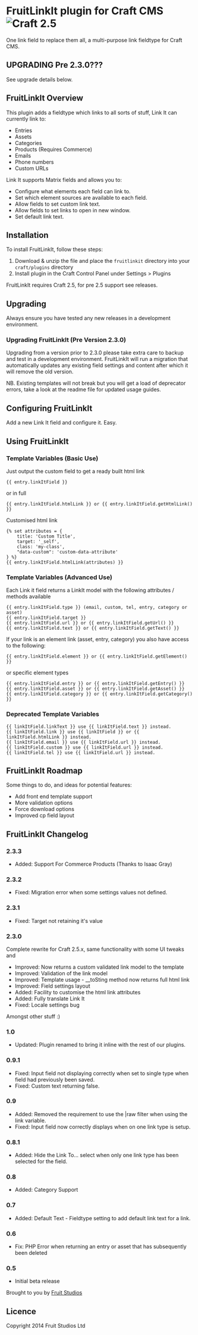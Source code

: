 # FruitLinkIt plugin for Craft CMS ![Craft 2.5](https://img.shields.io/badge/craft-2.5-red.svg?style=flat-square)

One link field to replace them all, a multi-purpose link fieldtype for Craft CMS.


## UPGRADING Pre 2.3.0???

See upgrade details below.


## FruitLinkIt Overview

This plugin adds a fieldtype which links to all sorts of stuff, Link It can currently link to:

* Entries
* Assets
* Categories
* Products (Requires Commerce)
* Emails
* Phone numbers
* Custom URLs

Link It supports Matrix fields and allows you to:

* Configure what elements each field can link to.
* Set which element sources are available to each field.
* Allow fields to set custom link text.
* Allow fields to set links to open in new window.
* Set default link text.

## Installation

To install FruitLinkIt, follow these steps:

1. Download & unzip the file and place the `fruitlinkit` directory into your `craft/plugins` directory
2. Install plugin in the Craft Control Panel under Settings > Plugins

FruitLinkIt requires Craft 2.5, for pre 2.5 support see releases.

## Upgrading

Always ensure you have tested any new releases in a development environment.

### Upgrading FruitLinkIt (Pre Version 2.3.0)

Upgrading from a version prior to 2.3.0 please take extra care to backup and test in a development environment. FruitLinkIt will run a migration that automatically updates any existing field settings and content after which it will remove the old version.

NB. Existing templates will not break but you will get a load of deprecator errors, take a look at the readme file for updated usage guides.

## Configuring FruitLinkIt

Add a new Link It field and configure it. Easy.

## Using FruitLinkIt


### Template Variables (Basic Use)

Just output the custom field to get a ready built html link

    {{ entry.linkItField }}

or in full

    {{ entry.linkItField.htmlLink }} or {{ entry.linkItField.getHtmlLink() }}

Customised html link

    {% set attributes = {
        title: 'Custom Title',
        target: '_self',
        class: 'my-class',
        "data-custom": 'custom-data-attribute'
    } %}
    {{ entry.linkItField.htmlLink(attributes) }}


### Template Variables (Advanced Use)

Each Link it field returns a LinkIt model with the following attributes / methods available

    {{ entry.linkItField.type }} (email, custom, tel, entry, category or asset)
    {{ entry.linkItField.target }}
    {{ entry.linkItField.url }} or {{ entry.linkItField.getUrl() }}
    {{ entry.linkItField.text }} or {{ entry.linkItField.getText() }}

If your link is an element link (asset, entry, category) you also have access to the following:

    {{ entry.linkItField.element }} or {{ entry.linkItField.getElement() }}

or specific element types

    {{ entry.linkItField.entry }} or {{ entry.linkItField.getEntry() }}
    {{ entry.linkItField.asset }} or {{ entry.linkItField.getAsset() }}
    {{ entry.linkItField.category }} or {{ entry.linkItField.getCategory() }}

### Deprecated Template Variables

    {{ linkItField.linkText }} use {{ linkItField.text }} instead.
    {{ linkItField.link }} use {{ linkItField }} or {{ linkItField.htmlLink }} instead.
    {{ linkItField.email }} use {{ linkItField.url }} instead.
    {{ linkItField.custom }} use {{ linkItField.url }} instead.
    {{ linkItField.tel }} use {{ linkItField.url }} instead.

## FruitLinkIt Roadmap

Some things to do, and ideas for potential features:

* Add front end template support
* More validation options
* Force download options
* Improved cp field layout

## FruitLinkIt Changelog

### 2.3.3

* Added: Support For Commerce Products (Thanks to Isaac Gray)

### 2.3.2

* Fixed: Migration error when some settings values not defined.


### 2.3.1

* Fixed: Target not retaining it's value

### 2.3.0

Complete rewrite for Craft 2.5.x, same functionality with some UI tweaks and

* Improved: Now returns a custom validated link model to the template
* Improved: Validation of the link model
* Improved: Template usage - __toSting method now returns full html link
* Improved: Field settings layout
* Added: Facility to customise the html link attributes
* Added: Fully translate Link It
* Fixed: Locale settings bug

Amongst other stuff :)


### 1.0

* Updated: Plugin renamed to bring it inline with the rest of our plugins.


### 0.9.1

* Fixed: Input field not displaying correctly when set to single type when field had previously been saved.
* Fixed: Custom text returning false.

### 0.9

* Added: Removed the requirement to use the |raw filter when using the link variable.
* Fixed: Input field now correctly displays when on one link type is setup.

### 0.8.1

* Added: Hide the Link To... select when only one link type has been selected for the field.

### 0.8

* Added: Category Support

### 0.7

* Added: Default Text - Fieldtype setting to add default link text for a link.

### 0.6

* Fix: PHP Error when returning an entry or asset that has subsequently been deleted

### 0.5

* Initial beta release

Brought to you by [Fruit Studios](http://fruitstudios.co.uk)

## Licence

Copyright 2014 Fruit Studios Ltd
